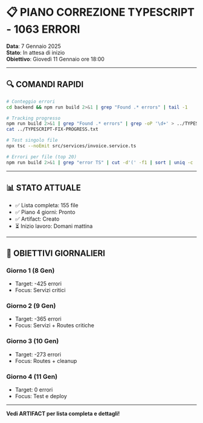 # 📋 PIANO CORREZIONE TYPESCRIPT - 1063 ERRORI

**Data**: 7 Gennaio 2025  
**Stato**: In attesa di inizio  
**Obiettivo**: Giovedì 11 Gennaio ore 18:00

---

## 🔍 COMANDI RAPIDI

```bash
# Conteggio errori
cd backend && npm run build 2>&1 | grep "Found .* errors" | tail -1

# Tracking progresso
npm run build 2>&1 | grep "Found .* errors" | grep -oP '\d+' > ../TYPESCRIPT-FIX-PROGRESS.txt
cat ../TYPESCRIPT-FIX-PROGRESS.txt

# Test singolo file
npx tsc --noEmit src/services/invoice.service.ts

# Errori per file (top 20)
npm run build 2>&1 | grep "error TS" | cut -d'(' -f1 | sort | uniq -c | sort -rn | head -20
```

---

## 📊 STATO ATTUALE

- ✅ Lista completa: 155 file
- ✅ Piano 4 giorni: Pronto
- ✅ Artifact: Creato
- ⏳ Inizio lavoro: Domani mattina

---

## 🎯 OBIETTIVI GIORNALIERI

### Giorno 1 (8 Gen)
- Target: -425 errori
- Focus: Servizi critici

### Giorno 2 (9 Gen)
- Target: -365 errori  
- Focus: Servizi + Routes critiche

### Giorno 3 (10 Gen)
- Target: -273 errori
- Focus: Routes + cleanup

### Giorno 4 (11 Gen)
- Target: 0 errori
- Focus: Test e deploy

---

**Vedi ARTIFACT per lista completa e dettagli!**
